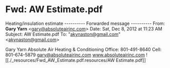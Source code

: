 # Fwd: AW Estimate.pdf

Heating/insulation estimate
\---------- Forwarded message ----------
From: **Gary Yarn** <[gary@absoluteairinc.com](mailto:gary@absoluteairinc.com)\>
Date: Sat, Dec 8, 2012 at 11:23 AM
Subject: AW Estimate.pdf
To: "[akynaston@gmail.com](mailto:akynaston@gmail.com)" <[akynaston@gmail.com](mailto:akynaston@gmail.com)\>

Gary Yarn
Absolute Air Heating & Conditioning
Office: 801-491-8640
Cell: 801-674-5879
[gary@absoluteairinc.com](mailto:gary@absoluteairinc.com)
www.absoluteairinc.com
![[./_resources/Fwd_AW_Estimate.pdf.resources/AW Estimate.pdf]]
